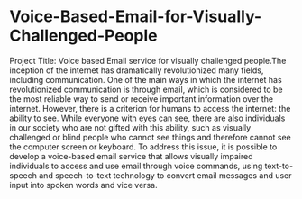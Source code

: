 # Voice-Based-Email-for-Visually-Challenged-People
Project Title: Voice based Email service for visually challenged people.The inception of the internet has dramatically revolutionized many fields, including communication. One of the main ways in which the internet has revolutionized communication is through email, which is considered to be the most reliable way to send or receive important information over the internet. However, there is a criterion for humans to access the internet: the ability to see. While everyone with eyes can see, there are also individuals in our society who are not gifted with this ability, such as visually challenged or blind people who cannot see things and therefore cannot see the computer screen or keyboard. To address this issue, it is possible to develop a voice-based email service that allows visually impaired individuals to access and use email through voice commands, using text-to-speech and speech-to-text technology to convert email messages and user input into spoken words and vice versa.
